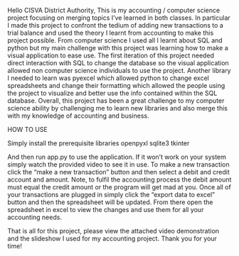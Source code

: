 Hello CISVA District Authority,
This is my accounting / computer science project focusing on merging topics I’ve learned in both classes. In particular I made this project to confront the tedium of adding new transactions to a trial balance and used the theory I learnt from accounting to make this project possible. From computer science I used all I learnt about SQL and python but my main challenge with this project was learning how to make a visual application to ease use. The first iteration of this project needed direct interaction with SQL to change the database so the visual application allowed non computer science individuals to use the project. Another library I needed to learn was pyexcel which allowed python to change excel spreadsheets and change their formatting which allowed the people using the project to visualize and better use the info contained within the SQL database. Overall, this project has been a great challenge to my computer science ability by challenging me to learn new libraries and also merge this with my knowledge of accounting and business.

HOW TO USE

Simply install the prerequisite libraries
openpyxl
sqlite3
tkinter

And then run app.py to use the application. If it won’t work on your system simply watch the provided video to see it in use. To make a new transaction click the “make a new transaction” button and then select a debit and credit account and amount. Note, to fulfil the accounting process the debit amount must equal the credit amount or the program will get mad at you. Once all of your transactions are plugged in simply click the “export data to excel” button and then the spreadsheet will be updated. From there open the spreadsheet in excel to view the changes and use them for all your accounting needs.


That is all for this project, please view the attached video demonstration and the slideshow I used for my accounting project. Thank you for your time!
